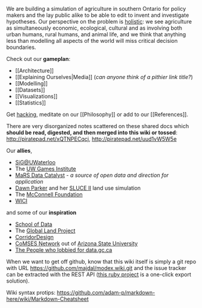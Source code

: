 We are building a simulation of agriculture in southern Ontario for policy makers and the lay public alike to be able to edit to invent and investigate hypotheses. Our perspective on the problem is [holistic](http://www.sigeneration.ca/making-systems-thinking-slogan/): we see agriculture as simultaneously economic, ecological, cultural and as involving both urban humans, rural humans, and animal life, and we think that anything less than modelling all aspects of the world will miss critical decision boundaries.

Check out our **gameplan**:
* [[Architecture]]
* [[Explaining Ourselves|Media]] (_can anyone think of a pithier link title?_)
* [[Modelling]]
* [[Datasets]]
* [[Visualizations]]
* [[Statistics]]

Get [hacking](https://github.com/majdal/modex/tree/master/src/README.md), meditate on our [[Philosophy]] or add to our [[References]].

There are very disorganized notes scattered on these shared docs which **should be read, digested, and then merged into this wiki or tossed**: http://piratepad.net/xQTNPECqcj, http://piratepad.net/uud1vW5W5e


Our **allies**,
* [SiG@UWaterloo](http://sig.uwaterloo.ca)
* The [UW Games Institute](https://uwaterloo.ca/games-institute/)
* [MaRS Data Catalyst](http://data.marsdd.com) - _a source of open data and direction for application_
* [Dawn Parker](http://wici.ca/new/2011/08/dawn-parker/) and her [SLUCE II](http://vserver1.cscs.lsa.umich.edu/sluce/) land use simulation
* The [McConnell Foundation](http://www.mcconnellfoundation.ca/en)
* [WICI](http://wici.ca)

and some of our **inspiration**
* [School of Data](http://schoolofdata.org/)
* The [Global Land Project](http://www.globallandproject.org/) 
* [CorridorDesign](http://corridordesign.org/)
* [CoMSES Network](http://www.openabm.org/) out of [Arizona State University](https://csdc.asu.edu/)
* [The People who lobbied for data.gc.ca](http://datadotgc.ca/)

When we want to get off github, know that this wiki itself is simply a git repo with URL https://github.com/majdal/modex.wiki.git and the issue tracker can be extracted with the REST API ([this ruby project](http://github.com/sorich87/github-to-bitbucket-issues-migration) is a one-click export solution).

Wiki syntax protips: https://github.com/adam-p/markdown-here/wiki/Markdown-Cheatsheet